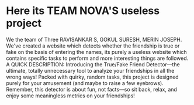 <h1>Here its TEAM NOVA'S useless project</h1>
We the team of Three
                RAVISANKAR S,
                GOKUL SURESH, 
                MERIN JOSEPH.
      We've created a website which detects whether the friendship is true or fake on the basis of entering the names,
      its purely a useless website which contains specific tasks to perform and more interesting things are followed.
A QUICK DESCRIPTION:
              Introducing the True/Fake Friend Detector—the ultimate, totally unnecessary tool to analyze your friendships in all the wrong ways! 
              Packed with quirky, random tasks, this project is designed purely for your amusement (and maybe to raise a few eyebrows). 
              Remember, this detector is about fun, not facts—so sit back, relax, and enjoy some meaningless metrics on your friendships!
